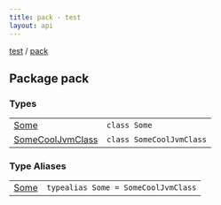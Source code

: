 ```yaml
---
title: pack - test
layout: api
---
```


<div class='api-docs-breadcrumbs'><a href="test/index">test</a> / <a href="test/pack/index">pack</a></div>

## Package pack

### Types

<table class="api-docs-table">
<tbody>
<tr data-platform="JS"><td markdown="1">
<a href="test/pack/-some/index">Some</a>
</td>
<td markdown="1">
<div class="signature"><code><span class="keyword">class </span><span class="identifier">Some</span></code></div>

</td>
</tr><tr data-platform="JVM"><td markdown="1">
<a href="test/pack/-some-cool-jvm-class/index">SomeCoolJvmClass</a>
</td>
<td markdown="1">
<div class="signature"><code><span class="keyword">class </span><span class="identifier">SomeCoolJvmClass</span></code></div>

</td>
</tr></tbody>
</table>

### Type Aliases

<table class="api-docs-table">
<tbody>
<tr data-platform="JVM"><td markdown="1">
<a href="test/pack/-some/index">Some</a>
</td>
<td markdown="1">
<div class="signature"><code><span class="keyword">typealias </span><span class="identifier">Some</span>&nbsp;<span class="symbol">=</span>&nbsp;<span class="identifier">SomeCoolJvmClass</span></code></div>

</td>
</tr></tbody>
</table>
